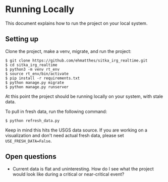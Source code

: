 Running Locally
===

This document explains how to run the project on your local system.

## Setting up

Clone the project, make a venv, migrate, and run the project:

```
$ git clone https://github.com/ehmatthes/sitka_irg_realtime.git
$ cd sitka_irg_realtime
$ python3 -m venv rt_env
$ source rt_env/bin/activate
$ pip install -r requirements.txt
$ python manage.py migrate
$ python manage.py runserver
```

At this point the project should be running locally on your system, with stale data.

To pull in fresh data, run the following command:

```
$ python refresh_data.py
```

Keep in mind this hits the USGS data source. If you are working on a visualization and don't need actual fresh data, please set `USE_FRESH_DATA=False`.

## Open questions

- Current data is flat and uninteresting. How do I see what the project would look like during a critical or near-critical event?